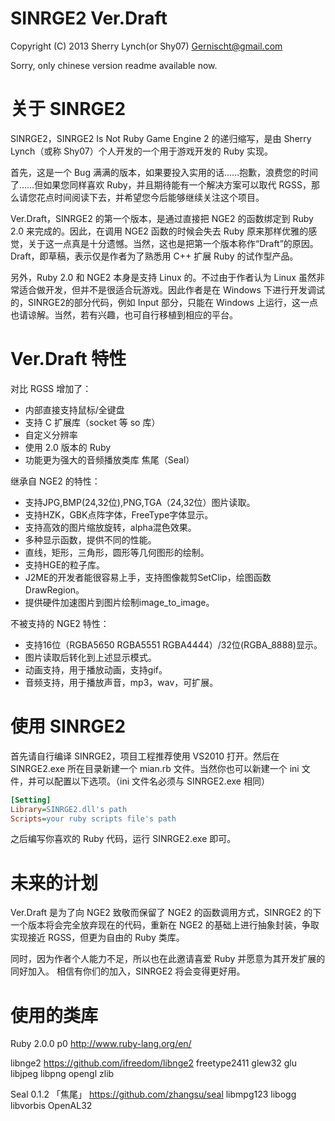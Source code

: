SINRGE2 Ver.Draft
=================
Copyright (C) 2013 Sherry Lynch(or Shy07) <Gernischt@gmail.com>

Sorry, only chinese version readme available now.

关于 SINRGE2
==================

SINRGE2，SINRGE2 Is Not Ruby Game Engine 2 的递归缩写，是由 Sherry Lynch（或称 Shy07）个人开发的一个用于游戏开发的 Ruby 实现。

首先，这是一个 Bug 满满的版本，如果要投入实用的话……抱歉，浪费您的时间了……但如果您同样喜欢 Ruby，并且期待能有一个解决方案可以取代 RGSS，那么请您花点时间阅读下去，并希望您今后能够继续关注这个项目。

Ver.Draft，SINRGE2 的第一个版本，是通过直接把 NGE2 的函数绑定到 Ruby 2.0 来完成的。因此，在调用 NGE2 函数的时候会失去 Ruby 原来那样优雅的感觉，关于这一点真是十分遗憾。当然，这也是把第一个版本称作“Draft”的原因。Draft，即草稿，表示仅是作者为了熟悉用 C++ 扩展 Ruby 的试作型产品。

另外，Ruby 2.0 和 NGE2 本身是支持 Linux 的。不过由于作者认为 Linux 虽然非常适合做开发，但并不是很适合玩游戏。因此作者是在 Windows 下进行开发调试的，SINRGE2的部分代码，例如 Input 部分，只能在 Windows 上运行，这一点也请谅解。当然，若有兴趣，也可自行移植到相应的平台。

Ver.Draft 特性
==================

对比 RGSS 增加了：

* 内部直接支持鼠标/全键盘
* 支持 C 扩展库（socket 等 so 库）
* 自定义分辨率
* 使用 2.0 版本的 Ruby 
* 功能更为强大的音频播放类库 焦尾（Seal）

继承自 NGE2 的特性：

* 支持JPG,BMP(24,32位),PNG,TGA（24,32位）图片读取。
* 支持HZK，GBK点阵字体，FreeType字体显示。
* 支持高效的图片缩放旋转，alpha混色效果。
* 多种显示函数，提供不同的性能。
* 直线，矩形，三角形，圆形等几何图形的绘制。
* 支持HGE的粒子库。
* J2ME的开发者能很容易上手，支持图像裁剪SetClip，绘图函数DrawRegion。
* 提供硬件加速图片到图片绘制image_to_image。

不被支持的 NGE2 特性：

* 支持16位（RGBA5650 RGBA5551 RGBA4444）/32位(RGBA_8888)显示。
* 图片读取后转化到上述显示模式。
* 动画支持，用于播放动画，支持gif。
* 音频支持，用于播放声音，mp3，wav，可扩展。

使用 SINRGE2
==================

首先请自行编译 SINRGE2，项目工程推荐使用 VS2010 打开。然后在 SINRGE2.exe 所在目录新建一个 mian.rb 文件。当然你也可以新建一个 ini 文件，并可以配置以下选项。（ini 文件名必须与 SINRGE2.exe 相同）

```ini
[Setting]
Library=SINRGE2.dll's path
Scripts=your ruby scripts file's path
```
之后编写你喜欢的 Ruby 代码，运行 SINRGE2.exe 即可。

未来的计划
==================

Ver.Draft 是为了向 NGE2 致敬而保留了 NGE2 的函数调用方式，SINRGE2 的下一个版本将会完全放弃现在的代码，重新在 NGE2 的基础上进行抽象封装，争取实现接近 RGSS，但更为自由的 Ruby 类库。

同时，因为作者个人能力不足，所以也在此邀请喜爱 Ruby 并愿意为其开发扩展的同好加入。
相信有你们的加入，SINRGE2 将会变得更好用。

使用的类库
==================

Ruby 2.0.0 p0 http://www.ruby-lang.org/en/

libnge2 https://github.com/ifreedom/libnge2
  freetype2411
  glew32
  glu
  libjpeg
  libpng
  opengl
  zlib

Seal 0.1.2 「焦尾」 https://github.com/zhangsu/seal
  libmpg123
  libogg
  libvorbis
  OpenAL32


